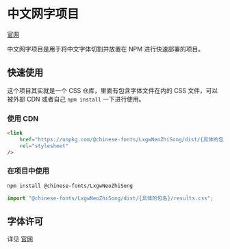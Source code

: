 # 中文网字项目

[官网](https://chinese-font.netlify.app)

中文网字项目是用于将中文字体切割并放置在 NPM 进行快速部署的项目。

## 快速使用

这个项目其实就是一个 CSS 仓库，里面有包含字体文件在内的 CSS 文件，可以被外部 CDN 或者自己 `npm install` 一下进行使用。

### 使用 CDN

```html
<link
    href="https://unpkg.com/@chinese-fonts/LxgwNeoZhiSong/dist/{具体的包名}/results.css"
    rel="stylesheet"
/>
```

### 在项目中使用

```sh
npm install @chinese-fonts/LxgwNeoZhiSong
```

```ts
import "@chinese-fonts/LxgwNeoZhiSong/dist/{具体的包名}/results.css";
```

## 字体许可

详见 [官网](https://chinese-font.netlify.app/fonts/LxgwNeoZhiSong)
